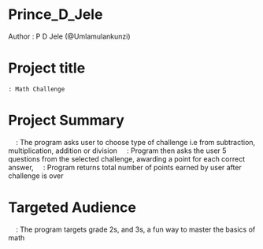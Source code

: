 # Prince_D_Jele
Author          : P D Jele  (@Umlamulankunzi)

# Project title   
    : Math Challenge

# Project Summary 
     : The program asks user to choose type of challenge i.e from subtraction, multiplication, addition or division
     : Program then asks the user 5 questions from the selected challenge, awarding a point for each correct answer,
     : Program returns total number of points earned by user after challenge is over
                  
# Targeted Audience
     : The program targets grade 2s, and 3s, a fun way to master the basics of math

